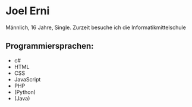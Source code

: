 <h1 style="font-family:Bauhaus 93">Joel Erni</h1>
<p>Männlich, 16 Jahre, Single. Zurzeit besuche ich die Informatikmittelschule</p>
<h2>Programmiersprachen:</h2>
<ul>
  <li>c#</li>
  <li>HTML</li>
  <li>CSS</li>
  <li>JavaScript</li>
  <li>PHP</li>
  <li>(Python)</li>
  <li>(Java)</li>
 </ul>
